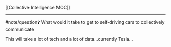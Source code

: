 [[Collective Intelligence MOC]]

---
#note/question❓ What would it take to get to self-driving cars to collectively communicate

This will take a lot of tech and a lot of data...currently Tesla...